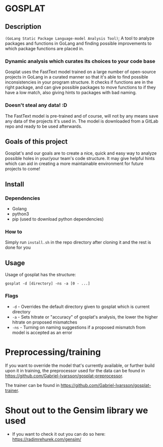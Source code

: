 # GOSPLAT
## Description
`(GoLang Static Package Language-model Analysis Tool)`; A tool to analyze packages and functions in GoLang and finding possible improvements to which package functions are placed in.

### Dynamic analysis which curates its choices to your code base
Gosplat uses the FastText model trained on a large number of open-source projects in GoLang in a curated manner so that it's able to find possible inconsistencies in your program structure. It checks if functions are in the right package, and can give possible packages to move functions to if they have a low match, also giving hints to packages with bad naming.

### Doesn't steal any data! :D
The FastText model is pre-trained and of course, will not by any means save any data of the projects it's used in. The model is downloaded from a GitLab repo and ready to be used afterwards.

## Goals of this project
Gosplat's and our goals are to create a nice, quick and easy way to analyze possible holes in your/your team's code structure. It may give helpful hints which can aid in creating a more maintainable environment for future projects to come!

## Install
### Dependencies
 - Golang
 - python3
 - pip (used to download python dependencies)
### How to
Simply run `install.sh` in the repo directory after cloning it and the rest is done for you

## Usage
Usage of gosplat has the structure:
```
gosplat -d [directory] -ns -a [0 - ...]
```
### Flags
- `-d` - Overrides the default directory given to gosplat which is current directory
- `-a` - Sets hitrate or "accuracy" of gosplat's analysis, the lower the higher hitrate on proposed mismatches
- `-ns` - Turning on naming suggestions if a proposed mismatch from model is accepted as an error

# Preprocessing/training
If you want to override the model that's currently available, or further build upon it in training, the preprocessor used for the data can be found in https://github.com/Gabriel-Ivarsson/gosplat-preprocessor.

The trainer can be found in https://github.com/Gabriel-Ivarsson/gosplat-trainer.

# Shout out to the Gensim library we used
 - If you want to check it out you can do so here: https://radimrehurek.com/gensim/
 
